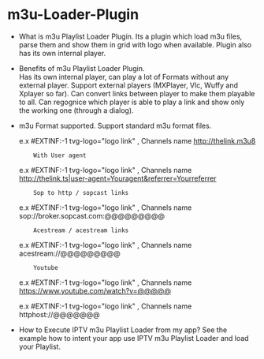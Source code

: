 # m3u-Loader-Plugin

- What is m3u Playlist Loader Plugin.
    Its a plugin which load m3u files, parse them and show them in grid with logo when available. Plugin also has its own internal player.
    
- Benefits of m3u Playlist Loader Plugin.  
   Has its own internal player, can play a lot of Formats without any external player.
   Support external players (MXPlayer, Vlc, Wuffy and Xplayer so far). Can convert links between player to make them playable to all.
   Can regognice which player is able to play a link and show only the working one (through a dialog).
   
- m3u Format supported.
   Support standard m3u format files.
   
   e.x   #EXTINF:-1 tvg-logo="logo link" , Channels name
          http://thelink.m3u8
          
          With User agent
    e.x   #EXTINF:-1 tvg-logo="logo link" , Channels name    
          http://thelink.ts|user-agent=Youragent&referrer=Yourreferrer     
          
          Sop to http / sopcast links
    e.x   #EXTINF:-1 tvg-logo="logo link" , Channels name    
          sop://broker.sopcast.com:@@@@@@@@@ 
          
          Acestream / acestream links
    e.x   #EXTINF:-1 tvg-logo="logo link" , Channels name    
          acestream://@@@@@@@@@
          
          Youtube
    e.x   #EXTINF:-1 tvg-logo="logo link" , Channels name      
          https://www.youtube.com/watch?v=@@@@@
          
          
    e.x   #EXTINF:-1 tvg-logo="logo link" , Channels name     
          httphost://@@@@@@@
           
          
 - How to Execute IPTV m3u Playlist Loader from my app?
    See the example how to intent your app use IPTV m3u Playlist Loader and load your Playlist.   
            
